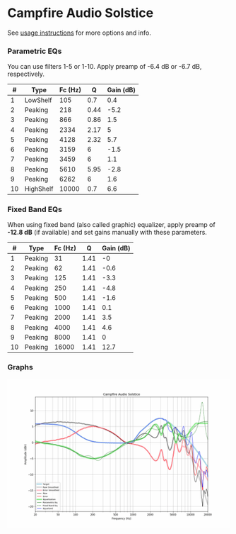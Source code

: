 # Campfire Audio Solstice
See [usage instructions](https://github.com/jaakkopasanen/AutoEq#usage) for more options and info.

### Parametric EQs
You can use filters 1-5 or 1-10. Apply preamp of -6.4 dB or -6.7 dB, respectively.

|   # | Type      |   Fc (Hz) |    Q |   Gain (dB) |
|-----|-----------|-----------|------|-------------|
|   1 | LowShelf  |       105 | 0.7  |         0.4 |
|   2 | Peaking   |       218 | 0.44 |        -5.2 |
|   3 | Peaking   |       866 | 0.86 |         1.5 |
|   4 | Peaking   |      2334 | 2.17 |         5   |
|   5 | Peaking   |      4128 | 2.32 |         5.7 |
|   6 | Peaking   |      3159 | 6    |        -1.5 |
|   7 | Peaking   |      3459 | 6    |         1.1 |
|   8 | Peaking   |      5610 | 5.95 |        -2.8 |
|   9 | Peaking   |      6262 | 6    |         1.6 |
|  10 | HighShelf |     10000 | 0.7  |         6.6 |

### Fixed Band EQs
When using fixed band (also called graphic) equalizer, apply preamp of **-12.8 dB** (if available) and set gains manually with these parameters.

|   # | Type    |   Fc (Hz) |    Q |   Gain (dB) |
|-----|---------|-----------|------|-------------|
|   1 | Peaking |        31 | 1.41 |        -0   |
|   2 | Peaking |        62 | 1.41 |        -0.6 |
|   3 | Peaking |       125 | 1.41 |        -3.3 |
|   4 | Peaking |       250 | 1.41 |        -4.8 |
|   5 | Peaking |       500 | 1.41 |        -1.6 |
|   6 | Peaking |      1000 | 1.41 |         0.1 |
|   7 | Peaking |      2000 | 1.41 |         3.5 |
|   8 | Peaking |      4000 | 1.41 |         4.6 |
|   9 | Peaking |      8000 | 1.41 |         0   |
|  10 | Peaking |     16000 | 1.41 |        12.7 |

### Graphs
![](./Campfire%20Audio%20Solstice.png)
